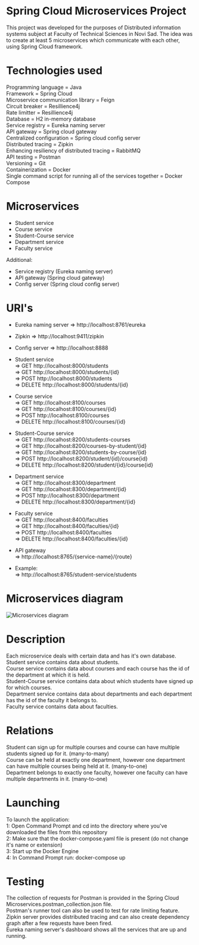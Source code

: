 # Spring Cloud Microservices Project
This project was developed for the purposes of Distributed information systems subject at Faculty of Technical Sciences in Novi Sad. The idea was to create at least 5 microservices which communicate with each other, using Spring Cloud framework.

# Technologies used
Programming language = Java  
Framework = Spring Cloud  
Microservice communication library = Feign  
Circuit breaker = Resillience4j  
Rate limitter = Resillience4j  
Database = H2 in-memory database  
Service registry = Eureka naming server  
API gateway = Spring cloud gateway  
Centralized configuration = Spring cloud config server  
Distributed tracing = Zipkin  
Enhancing resiliency of distributed tracing = RabbitMQ  
API testing = Postman  
Versioning = Git  
Containerization = Docker  
Single command script for running all of the services together = Docker Compose  

# Microservices
- Student service
- Course service
- Student-Course service
- Department service
- Faculty service

Additional:
- Service registry (Eureka naming server)
- API gateway (Spring cloud gateway)
- Config server (Spring cloud config server)

# URI's

- Eureka naming server
=> http://localhost:8761/eureka  
 
- Zipkin
=> http://localhost:9411/zipkin  

- Config server
=> http://localhost:8888  

- Student service  
=> GET http://localhost:8000/students  
=> GET http://localhost:8000/students/{id}  
=> POST http://localhost:8000/students  
=> DELETE http://localhost:8000/students/{id}  

- Course service  
=> GET http://localhost:8100/courses  
=> GET http://localhost:8100/courses/{id}  
=> POST http://localhost:8100/courses  
=> DELETE http://localhost:8100/courses/{id}  

- Student-Course service  
=> GET http://localhost:8200/students-courses  
=> GET http://localhost:8200/courses-by-student/{id}  
=> GET http://localhost:8200/students-by-course/{id}  
=> POST http://localhost:8200/student/{id}/course{id}  
=> DELETE http://localhost:8200/student/{id}/course{id}  

- Department service  
=> GET http://localhost:8300/department  
=> GET http://localhost:8300/department/{id}  
=> POST http://localhost:8300/department  
=> DELETE http://localhost:8300/department/{id}  

- Faculty service  
=> GET http://localhost:8400/faculties  
=> GET http://localhost:8400/faculties/{id}  
=> POST http://localhost:8400/faculties  
=> DELETE http://localhost:8400/faculties/{id}  

- API gateway  
=> http://localhost:8765/{service-name}/{route}
- Example:  
=> http://localhost:8765/student-service/students

# Microservices diagram
![Microservices diagram](https://user-images.githubusercontent.com/26327440/145490744-1c2612dc-7bec-4842-969d-34205c85f94c.jpg)

# Description
Each microservice deals with certain data and has it's own database.  
Student service contains data about students.  
Course service contains data about courses and each course has the id of the department at which it is held.  
Student-Course service contains data about which students have signed up for which courses.  
Department service contains data about departments and each department has the id of the faculty it belongs to.  
Faculty service contains data about faculties.  

# Relations
Student can sign up for multiple courses and course can have multiple students signed up for it. (many-to-many)  
Course can be held at exactly one department, however one department can have multiple courses being held at it. (many-to-one)  
Department belongs to exactly one faculty, however one faculty can have multiple departments in it. (many-to-one)  

# Launching
To launch the application:  
1: Open Command Prompt and cd into the directory where you've downloaded the files from this repository  
2: Make sure that the docker-compose.yaml file is present (do not change it's name or extension)  
3: Start up the Docker Engine  
4: In Command Prompt run: docker-compose up  

# Testing
The collection of requests for Postman is provided in the Spring Cloud Microservices.postman_collection.json file.  
Postman's runner tool can also be used to test for rate limiting feature.  
Zipkin server provides distributed tracing and can also create dependency graph after a few requests have been fired.  
Eureka naming server's dashboard shows all the services that are up and running.  
